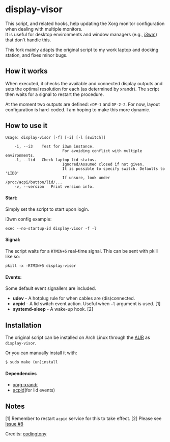 display-visor
=============

This script, and related hooks, help updating the Xorg monitor configuration when dealing with multiple monitors.  
It is useful for desktop environments and window managers (e.g., [i3wm](http://i3wm.org/)) that don't handle this.  

This fork mainly adapts the original script to my work laptop and docking station, and fixes minor bugs.

How it works
------------

When executed, it checks the available and connected display outputs and sets the optimal resolution for each (as determined by xrandr). 
The script then waits for a signal to restart the procedure.

At the moment two outputs are defined: `eDP-1` and `DP-2-2`. For now, layout configuration is hard-coded. I am hoping to make this more dynamic.

How to use it
------------

    Usage: display-visor [-f] [-i] [-l [switch]]

		-i, --i3	Test for i3wm instance.
                             For avoiding conflict with multiple environments.
		-l, --lid	Check laptop lid status.
                             Ignored/Assumed closed if not given. 
                             It is possible to specify switch. Defaults to 'LID0'
                             If unsure, look under /proc/acpi/button/lid/...
		-v, --version	Print version info.


#### Start:
Simply set the script to start upon login.

i3wm config example:

    exec --no-startup-id display-visor -f -l

#### Signal:
The script waits for a `RTMIN+5` real-time signal. This can be sent with pkill like so:

    pkill -x -RTMIN+5 display-visor

#### Events:
Some default event signallers are included.

 * __udev__ - A hotplug rule for when cables are (dis)connected.
 * __acpid__ - A lid switch event action. Useful when `-l` argument is used. [1]
 * __systemd-sleep__ - A wake-up hook. [2]

Installation
------------

The original script can be installed on Arch Linux through the [AUR](https://aur.archlinux.org/packages/display-visor) as `display-visor`.  

Or you can manually install it with:

    $ sudo make (un)install

#### Dependencies

* [xorg-xrandr](http://www.x.org/wiki/Projects/XRandR/)
* [acpid](http://sourceforge.net/projects/acpid2/)(for lid events)

Notes
-----
 [1] Remember to restart `acpid` service for this to take effect.
 [2] Please see [Issue #8](https://github.com/beanaroo/display-visor/issues/8)


Credits: [codingtony](https://github.com/codingtony/udev-monitor-hotplug)

